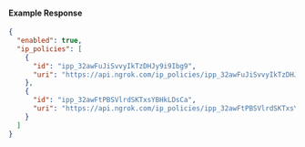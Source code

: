 <!-- Code generated for API Clients. DO NOT EDIT. -->

#### Example Response

```json
{
  "enabled": true,
  "ip_policies": [
    {
      "id": "ipp_32awFuJiSvvyIkTzDHJy9i9Ibg9",
      "uri": "https://api.ngrok.com/ip_policies/ipp_32awFuJiSvvyIkTzDHJy9i9Ibg9"
    },
    {
      "id": "ipp_32awFtPBSVlrdSKTxsYBHkLDsCa",
      "uri": "https://api.ngrok.com/ip_policies/ipp_32awFtPBSVlrdSKTxsYBHkLDsCa"
    }
  ]
}
```
